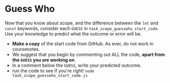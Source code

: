 # Guess Who

Now that you know about scope, and the difference between the `let` and `const` keywords, consider each `GUESS` in `task_scope_guesswho_start_code`. Use your knowledge to predict what the outcome or error will be.

- **Make a copy** of the start code from GitHub. As ever, do not work in coursenotes.
- We suggest that you begin by commenting out ALL the code, **apart from the `GUESS` you are working on**.
- In a comment below the `GUESS`, write your predicted outcome.
- run the code to see if you're right! `node task_scope_guesswho_start_code.js`
